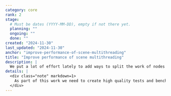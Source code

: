 ```yaml
---
category: core
rank: 2
stage:
  # Must be dates (YYYY-MM-DD), empty if not there yet.
  planning: ""
  ongoing: ""
  done: ""
created: "2024-11-30"
last_updated: "2024-11-30"
anchor: "improve-performance-of-scene-multithreading"
title: "Improve performance of scene multithreading"
description: |
  We put a lot of effort lately to add ways to split the work of nodes into multiple threads. This can lead to great leaps in terms of performance. Unfortunately, many nodes are structured in a way that makes it difficult for them to take advantage of multiple threads. We need to audit our current nodes and fix the ones that are relying on being single threaded.
details: |
  <div class="note" markdown=1>
    As part of this work we need to create high quality tests and benchmarks. Both to ensure that we do not break anything, but also to validate the performance improvements.
  </div>
---
```

